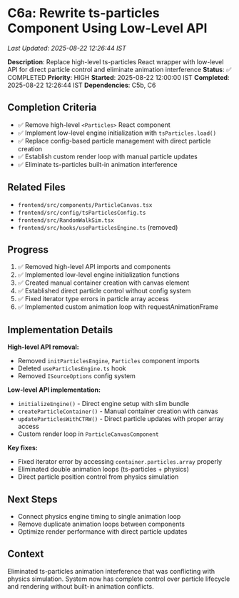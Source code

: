 # C6a: Rewrite ts-particles Component Using Low-Level API
*Last Updated: 2025-08-22 12:26:44 IST*

**Description**: Replace high-level ts-particles React wrapper with low-level API for direct particle control and eliminate animation interference
**Status**: ✅ COMPLETED
**Priority**: HIGH
**Started**: 2025-08-22 12:00:00 IST
**Completed**: 2025-08-22 12:26:44 IST
**Dependencies**: C5b, C6

## Completion Criteria
- ✅ Remove high-level `<Particles>` React component
- ✅ Implement low-level engine initialization with `tsParticles.load()`
- ✅ Replace config-based particle management with direct particle creation
- ✅ Establish custom render loop with manual particle updates
- ✅ Eliminate ts-particles built-in animation interference

## Related Files
- `frontend/src/components/ParticleCanvas.tsx`
- `frontend/src/config/tsParticlesConfig.ts`
- `frontend/src/RandomWalkSim.tsx`
- `frontend/src/hooks/useParticlesEngine.ts` (removed)

## Progress
1. ✅ Removed high-level API imports and components
2. ✅ Implemented low-level engine initialization functions
3. ✅ Created manual container creation with canvas element
4. ✅ Established direct particle control without config system
5. ✅ Fixed iterator type errors in particle array access
6. ✅ Implemented custom animation loop with requestAnimationFrame

## Implementation Details
**High-level API removal:**
- Removed `initParticlesEngine`, `Particles` component imports
- Deleted `useParticlesEngine.ts` hook
- Removed `ISourceOptions` config system

**Low-level API implementation:**
- `initializeEngine()` - Direct engine setup with slim bundle
- `createParticleContainer()` - Manual container creation with canvas
- `updateParticlesWithCTRW()` - Direct particle updates with proper array access
- Custom render loop in `ParticleCanvasComponent`

**Key fixes:**
- Fixed iterator error by accessing `container.particles.array` properly
- Eliminated double animation loops (ts-particles + physics)
- Direct particle position control from physics simulation

## Next Steps
- Connect physics engine timing to single animation loop
- Remove duplicate animation loops between components
- Optimize render performance with direct particle updates

## Context
Eliminated ts-particles animation interference that was conflicting with physics simulation. System now has complete control over particle lifecycle and rendering without built-in animation conflicts.
